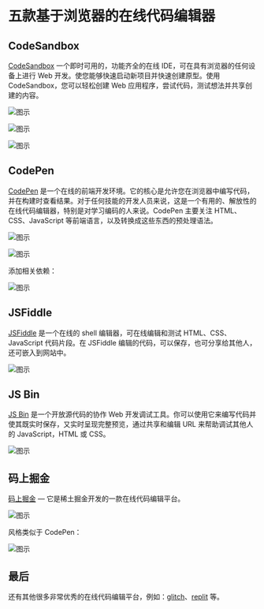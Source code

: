 # 五款基于浏览器的在线代码编辑器

## CodeSandbox

[CodeSandbox](https://link.zhihu.com/?target=https%3A//codesandbox.io/) 一个即时可用的，功能齐全的在线 IDE，可在具有浏览器的任何设备上进行 Web 开发。使您能够快速启动新项目并快速创建原型。使用 CodeSandbox，您可以轻松创建 Web 应用程序，尝试代码，测试想法并共享创建的内容。

![图示](https://pic3.zhimg.com/v2-65917deb334b7b151751fe085858a00e_r.jpg)

![图示](https://pic2.zhimg.com/v2-fc70af5eda7493c5e904a08c31be91b9_r.jpg)

![图示](https://pic4.zhimg.com/v2-da0f1f779f86c75bc1c1a31320ab8597_r.jpg)

## CodePen

[CodePen](https://link.zhihu.com/?target=https%3A//codepen.io/trending) 是一个在线的前端开发环境。它的核心是允许您在浏览器中编写代码，并在构建时查看结果。对于任何技能的开发人员来说，这是一个有用的、解放性的在线代码编辑器，特别是对学习编码的人来说。CodePen 主要关注 HTML、CSS、JavaScript 等前端语言，以及转换成这些东西的预处理语法。

![图示](https://pic1.zhimg.com/v2-07bd8313599836bc901035eac3dcf5cc_r.jpg)

![图示](https://pic4.zhimg.com/v2-3a5405efdf0e5810831082cf1a58b5c3_r.jpg)

添加相关依赖：

![图示](https://pic2.zhimg.com/v2-2d2d17692eb351435b7a83a6cfd2dff1_r.jpg)

## JSFiddle

[JSFiddle](https://link.zhihu.com/?target=https%3A//jsfiddle.net/) 是一个在线的 shell 编辑器，可在线编辑和测试 HTML、CSS、JavaScript 代码片段。在 JSFiddle 编辑的代码，可以保存，也可分享给其他人，还可嵌入到网站中。

![图示](https://pic1.zhimg.com/v2-e0a653027d944cfe303a46c92fad4678_r.jpg)

## JS Bin

[JS Bin](https://link.zhihu.com/?target=http%3A//js.jirengu.com/%3Fhtml%2Coutput) 是一个开放源代码的协作 Web 开发调试工具。你可以使用它来编写代码并使其既实时保存，又实时呈现完整预览，通过共享和编辑 URL 来帮助调试其他人的 JavaScript，HTML 或 CSS。

![图示](https://pic3.zhimg.com/v2-5079e8f1fb168d7550162cedc36f033a_r.jpg)

## 码上掘金

[码上掘金](https://code.juejin.cn/) — 它是稀土掘金开发的一款在线代码编辑平台。

![图示](https://upload-images.jianshu.io/upload_images/18281896-e46ab4fa736696d4.png?imageMogr2/auto-orient/strip%7CimageView2/2/w/1240)

风格类似于 CodePen：

![图示](https://upload-images.jianshu.io/upload_images/18281896-045205d8c8f971cc.png?imageMogr2/auto-orient/strip%7CimageView2/2/w/1240)

## 最后

还有其他很多非常优秀的在线代码编辑平台，例如：[glitch](https://glitch.com/)、[replit](https://replit.com/) 等。

